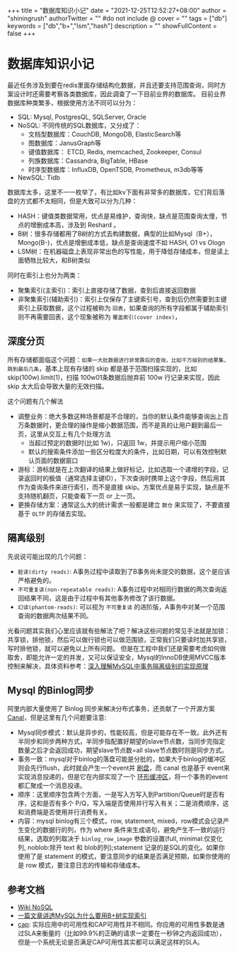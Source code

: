 +++
title = "数据库知识小记"
date = "2021-12-25T12:52:27+08:00"
author = "shiningrush"
authorTwitter = "" #do not include @
cover = ""
tags = ["db"]
keywords = ["db","b+","lsm","hash"]
description = ""
showFullContent = false
+++

# 数据库知识小记
最近任务涉及到要在redis里面存储结构化数据，并且还要支持范围查询，同时方案设计时还需要考察各类数据库，因此调查了一下目前业界的数据库。
目前业界数据库种类繁多，根据使用方法不同可以分为：
- SQL: Mysql, PostgresQL, SQLServer, Oracle
- NoSQL: 不同传统的SQL数据库，又分成了：
  + 文档型数据库：CouchDB, MongoDB, ElasticSearch等
  + 图数据库：JanusGraph等
  + 键值数据库： ETCD, Redis, memcached, Zookeeper, Consul
  + 列族数据库：Cassandra, BigTable, HBase
  + 时序型数据库：InfluxDB, OpenTSDB, Prometheus, m3db等等
- NewSQL: Tidb


数据库太多，这里不一一枚举了，有比如kv下面有非常多的数据库，它们背后落盘的方式都不太相同，但是大致可以分为几种：
- HASH：键值类数据常用，优点是易维护，查询快，缺点是范围查询太慢，节点的增删成本高，涉及到 Reshard 。
- B树：很多存储都用了B树的方式去构建数据，典型的比如Mysql（B+），Mongo(B-)，优点是增删成本低，缺点是查询速度不如 HASH, O1 vs Ologn
- LSM树：在机器磁盘上表现非常出色的写性能，用于降低存储成本，但是读上面牺牲比较大，和B树类似

同时在索引上也分为两类：
- 聚集索引(主索引)：索引上直接存储了数据，查到后直接返回数据
- 非聚集索引(辅助索引)：索引上仅保存了主键索引号，查到后仍然需要到主键索引上获取数据，这个过程被称为 `回表`，如果查询的所有字段都属于辅助索引则不再需要回表，这个现象被称为 `覆盖索引(cover index)`，

## 深度分页
所有存储都面临这个问题：`如果一大批数据进行非常靠后的查询，比如千万级别的结果集，跳到最后几条`，基本上现有存储的 skip 都是基于范围扫描实现的，比如 skip(100w).limit(1)，扫描 100w01条数据后抛弃前 100w 行记录来实现，因此 skip 太大后会导致大量的无效扫描。

这个问题有几个解法
- 调整业务：绝大多数这种场景都是不合理的，当你的默认条件能够查询出上百万条数据时，更合理的操作是缩小数据范围，而不是真的让用户翻到最后一页，这里从交互上有几个处理方法
  + 当超过预定的数据时(比如 1w)，只返回 1w，并提示用户缩小范围
  + 默认的搜索条件添加一些区分粒度大的条件，比如日期，可以有效控制默认页面的数据窗口
- 游标：游标就是在上次翻译的结果上做好标记，比如选取一个递增的字段，记录返回时的极值（通常选择主键ID），下次查询时携带上这个字段，然后用其作为查询条件来进行索引，而不是直接 skip。方案优点是易于实现，缺点是不支持随机翻页，只能查看下一页 or 上一页。
- 更换存储方案：通常这么大的统计需求一般都是建立 `数仓` 来实现了，不要直接基于 `OLTP` 的存储去实现。

## 隔离级别
先说说可能出现的几个问题：
- `脏读(dirty reads)`: A事务过程中读取到了B事务尚未提交的数据，这个是应该严格避免的。
- `不可重复读(non-repeatable reads)`: A事务过程中对相同行数据的两次查询返回结果不同，这是由于过程中有其他事务修改了该行数据。
- `幻读(phantom-reads)`: 可以视为 `不可重复读` 的进阶版，A事务中对某一个范围查询的数据两次结果不同。

光看问题其实我们心里应该就有些解法了吧？解决这些问题的常见手法就是加锁：共享锁，排他锁，然后可以做行锁也可以做范围锁，正常我们只要读时加共享锁，写时排他锁，就可以避免以上所有问题。
但是在工程中我们还是需要考虑如何做取舍，即能允许一定的并发，又可以保证安全，Mysql的InnoDB使用MVCC版本控制来解决，具体资料参考：[深入理解MySQL中事务隔离级别的实现原理](https://segmentfault.com/a/1190000025156465)



## Mysql 的Binlog同步
阿里内部大量使用了 Binlog 同步来解决分布式事务，还贡献了一个开源方案 [Canal](https://github.com/alibaba/canal)，但是这里有几个问题要注意:
- Mysql同步模式：默认是异步的，性能较高，但是可能存在不一致。此外还有半同步和同步两种方式，半同步指配置好期望的slave节点数，当同步完指定数量之后才会返回成功，期望slave节点数=all slave节点数时则是同步方式。
- 事务一致：mysql对于binlog的落盘可能是分批的，如果大于binlog的缓冲区则会先行flush，此时就会产生一个event并 [刷盘](https://dev.mysql.com/doc/refman/8.0/en/replication-options-binary-log.html#option_mysqld_binlog-row-event-max-size)，而 canal 也是基于 event来实现消息投递的，但是它在内部实现了一个 [环形缓冲区](https://cloud.tencent.com/developer/article/1661530)，将一个事务的event都汇聚成一个消息投递。
- 顺序：这里顺序包含两个方面，一是写入方写入到Partition/Queue时是否有序，这和是否有多个 P/Q，写入端是否使用并行写入有关；二是消费顺序，这和消费端是否使用并行消费有关。
- 内容：mysql binlog有三个模式，row, statement, mixed，row模式会记录产生变化的数据行的列，作为 where 条件来生成语句，避免产生不一致的运行结果，选取的列取决于 `binlog_row_image` 参数的设置(full, minimal:仅变化列, noblob:除开 text 和 blob的列);statement 记录的是SQL的变化。如果你使用了是 statement 的模式，要注意同步的结果是否满足预期，如果你使用的是 row 模式，要注意日志的传输和存储成本。

## 参考文档
- [Wiki NoSQL](https://zh.wikipedia.org/wiki/NoSQL)
- [一篇文章讲透MySQL为什么要用B+树实现索引](https://cloud.tencent.com/developer/article/1543335)
- [cap](https://cloud.tencent.com/developer/article/1437772): 实际应用中的可用性和CAP可用性并不相同。你应用的可用性多数是通过SLA来衡量的（比如99.9%的正确的请求一定要在一秒钟之内返回成功），但是一个系统无论是否满足CAP可用性其实都可以满足这样的SLA。